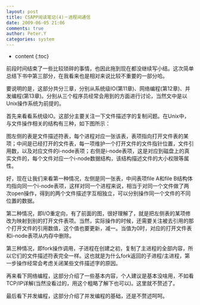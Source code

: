 ```yaml
---
layout: post
title: CSAPP阅读笔记(4)－进程间通信
date: 2009-06-05 21:06
comments: true
author: Peter.Y
categories: system
---
```


* content
{:toc}


前段时间结束了一些比较琐碎的事情，也因此拖到现在都没继续写小结。这次简单总结下书中第三部分，在我看来也是相对来说比较不重要的一部分哈。

要说明的是，这部分共分三章，分别从系统级IO(第11章)、网络编程(第12章)、并发编程(第13章)。分别从三个程序员经常会用到的方面进行讨论，当然文中是以Unix操作系统为前提的。

首先来看看系统级IO。这部分主要关注一下文件描述字的复制问题。在Unix中，与文件操作相关的结构有三种，如下图所示：

图左侧的表是文件描述符表，每个进程对应一张该表，表项指向打开文件表的某项；中间是已经打开的文件表，每一项维护一个打开文件的文件指针位置，文件引用数，以及对应文件的i-node表项；右侧是i-node表项，这是对应到磁盘上的真实文件的，每个文件对应一个i-node数据结构，该结构描述文件的大小权限等属性。

好，现在让我们来看第一种情况，左侧是同一张表，中间表项file A和file B结构体均指向同一个i-node表项，这样对同一个进程来说，相当于对同一个文件做了两次open操作，得到的两个文件描述字互相独立，可以分别操作同一个文件的不同位置的数据。

第二种情况，即I/O重定向，有了前面的图，很好理解了，就是把左侧表的某项修改为映射到别的打开文件表项。当然，实际操作的时候，还需要关注被去引用的那个打开文件的引用数值，这个值也要更新，减一。当值为0时，对应的打开文件表和i-node表项从内存中删除。

第三种情况，即fork操作调用，子进程在创建之初，复制了主进程的全部内容，所以它们的文件描述符表完全一样。这也就是为什么fork返回的子进程/主进程，第一步操作经常会考虑关闭某些文件描述字的原因。

再来看下网络编程，这部分介绍了一些基本内容，个人建议是基本没啥用，不如看TCP/IP详解(当然没看过的，用这个粗略了解下也可以)。这里就不赘述了。

最后看下并发编程，这部分介绍了并发编程的基础，还是不赘述呵呵。
